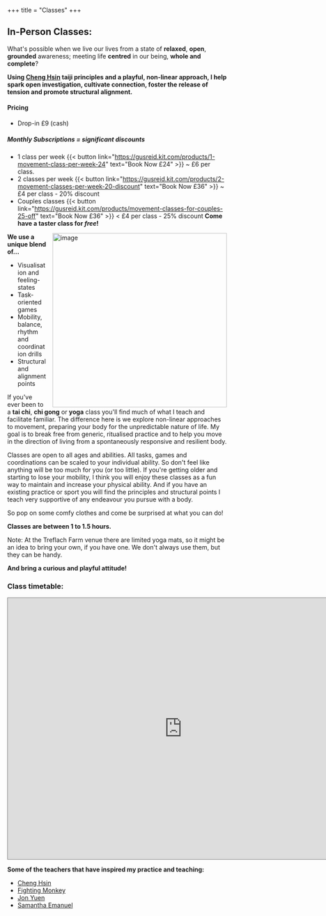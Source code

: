 +++
title = "Classes"
+++


## In-Person Classes: 
What's possible when we live our lives from a state of **relaxed**, **open**, **grounded** awareness; meeting life **centred** in our being, **whole and complete**? 

**Using [Cheng Hsin](https://chenghsin.com/) taiji principles and a playful, non-linear approach, I help spark open investigation, cultivate connection, foster the release of tension and promote structural alignment.**
#### Pricing
- Drop-in £9 (cash)
##### Monthly Subscriptions = significant discounts
- 1 class per week {{< button link="https://gusreid.kit.com/products/1-movement-class-per-week-24" text="Book Now £24" >}} ~ £6 per class.
- 2 classes per week {{< button link="https://gusreid.kit.com/products/2-movement-classes-per-week-20-discount" text="Book Now £36" >}} ~ £4 per class - 20% discount
- Couples classes  {{< button link="https://gusreid.kit.com/products/movement-classes-for-couples-25-off" text="Book Now £36" >}} < £4 per class - 25% discount
**Come have a taster class for *free*!**
  
<div class="article__head" style="">
    <img src="/images/couldrenclass.jpg" alt="image" height="400px" width="400px" style="float: right; margin-left: 15px;">
</div>

**We use a unique blend of...**

- Visualisation and feeling-states
- Task-oriented games
- Mobility, balance, rhythm and coordination drills
- Structural and alignment points

If you've ever been to a **tai chi**, **chi gong** or **yoga** class you'll find much of what I teach and facilitate familiar. The difference here is we explore non-linear approaches to movement, preparing your body for the unpredictable nature of life. My goal is to break free from generic, ritualised practice and to help you move in the direction of living from a spontaneously responsive and resilient body. 

Classes are open to all ages and abilities. All tasks, games and coordinations can be scaled to your individual ability. So don't feel like anything will be too much for you (or too little). If you're getting older and starting to lose your mobility, I think you will enjoy these classes as a fun way to maintain and increase your physical ability. And if you have an existing practice or sport you will find the principles and structural points I teach very supportive of any endeavour you pursue with a body. 

So pop on some comfy clothes and come be surprised at what you can do!

**Classes are between 1 to 1.5 hours.**

Note: At the Treflach Farm venue there are limited yoga mats, so it might be an idea to bring your own, if you have one. We don't always use them, but they can be handy.

**And bring a curious and playful attitude!**
### Class timetable:
<div class="post-video">
  <div class="post-video__wrap">
   <iframe src="https://calendar.google.com/calendar/embed?height=600&wkst=1&bgcolor=%23fd7b33&ctz=Europe%2FLondon&showPrint=0&showTitle=0&src=Z3VzdG9qaWppamlAZ21haWwuY29t&src=YWRkcmVzc2Jvb2sjY29udGFjdHNAZ3JvdXAudi5jYWxlbmRhci5nb29nbGUuY29t&src=YTExYWYyZWZlZWMzOTkxMGJlY2EzODUxZTMzZDU4Yjc1MGE3Njk1MGQzMjA1ZjQ0MjE2NTZlMmEyMGRkYzhmZkBncm91cC5jYWxlbmRhci5nb29nbGUuY29t&color=%237CB342&color=%23F6BF26&color=%23F09300" style="border:solid 1px #777" width="800" height="600" frameborder="0" scrolling="no"></iframe>
  </div>
</div>

**Some of the teachers that have inspired my practice and teaching:** 
- [Cheng Hsin](https://chenghsin.com/)
- [Fighting Monkey](https://fightingmonkey.net/)
- [Jon Yuen](https://www.yuenjon.com/)
- [Samantha Emanuel](https://samanthaemanuel.com/)








